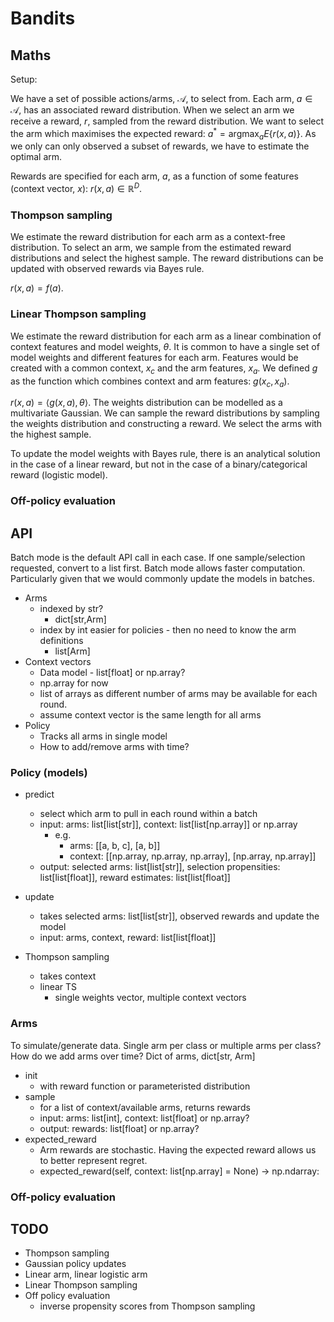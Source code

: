 # Bandits

## Maths
Setup:

We have a set of possible actions/arms, $\mathcal{A}$, to select from.
Each arm, $a \in \mathcal{A}$, has an associated reward distribution. When we select an arm we receive a reward, $r$, sampled from the reward distribution.
We want to select the arm which maximises the expected reward:
$a^*=\mathrm{argmax}_a E\{r(x,a)\}$. As we only can only observed a subset of rewards, we have to estimate the optimal arm.

Rewards are specified for each arm, $a$, as a function of some features (context vector, $x$): $r(x,a) \in \mathbb{R}^D$.



### Thompson sampling
We estimate the reward distribution for each arm as a context-free distribution. To select an arm, we sample from the estimated reward distributions and select the highest sample. The reward distributions can be updated with observed rewards via Bayes rule.

$r(x,a) = f(a)$.

### Linear Thompson sampling
We estimate the reward distribution for each arm as a linear combination of context features and model weights, $\theta$. It is common to have a single set of model weights and different features for each arm. Features would be created with a common context, $x_c$ and the arm features, $x_a$. We defined $g$ as the function which combines context and arm features: $g(x_c,x_a)$.

$r(x,a) = \langle g(x,a), \theta \rangle$.
The weights distribution can be modelled as a multivariate Gaussian.
We can sample the reward distributions by sampling the weights distribution and constructing a reward. We select the arms with the highest sample.

To update the model weights with Bayes rule, there is an analytical solution in the case of a linear reward, but not in the case of a binary/categorical reward (logistic model).

### Off-policy evaluation


## API
Batch mode is the default API call in each case. If one sample/selection requested, convert to a list first.
Batch mode allows faster computation. Particularly given that we would commonly update the models in batches.

* Arms
  * indexed by str?
    * dict[str,Arm]
  * index by int easier for policies - then no need to know the arm definitions
    * list[Arm]
* Context vectors
  * Data model - list[float] or np.array?
  * np.array for now
  * list of arrays as different number of arms may be available for each round.
  * assume context vector is the same length for all arms
* Policy
  * Tracks all arms in single model
  * How to add/remove arms with time?

### Policy (models)

* predict
  * select which arm to pull in each round within a batch
  * input: arms: list[list[str]], context: list[list[np.array]] or np.array
    * e.g.
      * arms: [[a, b, c], [a, b]]
      * context: [[np.array, np.array, np.array], [np.array, np.array]]
  * output: selected arms: list[list[str]], selection propensities: list[list[float]], reward estimates: list[list[float]]
* update
  * takes selected arms: list[list[str]], observed rewards and update the model
  * input: arms, context, reward: list[list[float]]

* Thompson sampling
  * takes context
  * linear TS
    * single weights vector, multiple context vectors

### Arms
To simulate/generate data.
Single arm per class or multiple arms per class?
How do we add arms over time?
Dict of arms, dict[str, Arm]

* init
  * with reward function or parameteristed distribution
* sample
  * for a list of context/available arms, returns rewards
  * input: arms: list[int], context: list[float] or np.array?
  * output: rewards: list[float] or np.array?
* expected_reward
  * Arm rewards are stochastic. Having the expected reward allows us to better represent regret.
  * expected_reward(self, context: list[np.array] = None) -> np.ndarray:

### Off-policy evaluation

## TODO
* Thompson sampling
* Gaussian policy updates
* Linear arm, linear logistic arm
* Linear Thompson sampling
* Off policy evaluation
  * inverse propensity scores from Thompson sampling
